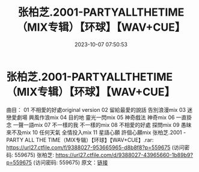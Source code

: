 ﻿---
title: 张柏芝.2001-PARTYALLTHETIME（MIX专辑）【环球】【WAV+CUE】
date: 2023-10-07 07:50:53
categories: WAV车载音乐、镜像
tags: 华语中文
---
# 张柏芝.2001-PARTYALLTHETIME（MIX专辑）【环球】【WAV+CUE】

曲目：
01 不相愛的好處original version
02 留給最愛的說話 告別浪漫mix
03 迷戀愛劇場 興風作浪mix
04 目的地 靈光一閃mix
05 神奇戲法 神奇mix
06 一直掛念 一聲一語mix
07 不一樣的我 不一樣的mix
08 不相愛的好處 探問mix
09 愚昧 來不及mix
10 任何天氣 全情投入mix
11 星語心願 許個心願mix
张柏芝.2001 - PARTY ALL THE TIME（MIX专辑）【环球】【WAV+CUE】.rar: https://url27.ctfile.com/f/9388027-953665965-d8b8f8?p=559675
(访问密码: 559675)
张柏芝: https://url27.ctfile.com/d/9388027-43965660-1b89b9?p=559675
(访问密码: 559675)
原文：[链接](https://blog.sina.com.cn/s/blog_1647c7e76010313lp.html)